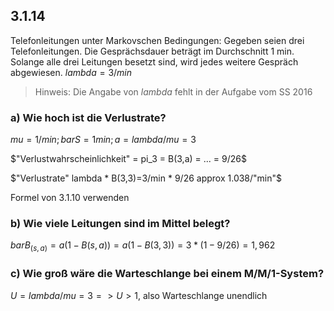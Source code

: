 ## 3.1.14

Telefonleitungen unter Markovschen Bedingungen: Gegeben seien drei
Telefonleitungen. Die Gesprächsdauer beträgt im Durchschnitt 1 min. Solange alle drei Leitungen besetzt sind, wird jedes weitere Gespräch abgewiesen. $lambda = 3/min$

> Hinweis: Die Angabe von $lambda$ fehlt in der Aufgabe vom SS 2016

### a) Wie hoch ist die Verlustrate?

$mu=1/min; bar S = 1min; a=lambda/mu=3$

$"Verlustwahrscheinlichkeit" = pi_3 = B(3,a) = ... = 9/26$

$"Verlustrate" lambda * B(3,3)=3/min * 9/26 approx 1.038/"min"$

Formel von 3.1.10 verwenden

### b) Wie viele Leitungen sind im Mittel belegt?

$bar B_(s,a)=a(1-B(s,a))=a(1-B(3,3))=3*(1-9/26)=1,962$

### c) Wie groß wäre die Warteschlange bei einem M/M/1-System?

$U=lambda/mu=3 => U > 1$, also Warteschlange unendlich